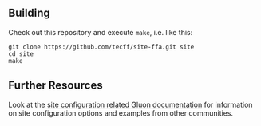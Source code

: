## Building

Check out this repository and execute `make`, i.e. like this:

    git clone https://github.com/tecff/site-ffa.git site
    cd site
    make

## Further Resources

Look at the [site configuration related Gluon documentation](http://gluon.readthedocs.org/en/v2016.2.7/user/site.html)
for information on site configuration options and examples from other communities.
